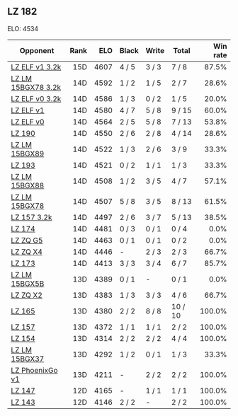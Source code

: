 ## LZ 182 ##

ELO: 4534

Opponent | Rank | ELO | Black | Write | Total | Win rate
---------|-----:|----:|-------|-------|-------|-------:
[LZ ELF v1 3.2k](LZ%20ELF%20v1%203.2k.md) | 15D | 4607 | 4 / 5 | 3 / 3 | 7 / 8 | 87.5%
[LZ LM 15BGX78 3.2k](LZ%20LM%2015BGX78%203.2k.md) | 14D | 4592 | 1 / 2 | 1 / 5 | 2 / 7 | 28.6%
[LZ ELF v0 3.2k](LZ%20ELF%20v0%203.2k.md) | 14D | 4586 | 1 / 3 | 0 / 2 | 1 / 5 | 20.0%
[LZ ELF v1](LZ%20ELF%20v1.md) | 14D | 4580 | 4 / 7 | 5 / 8 | 9 / 15 | 60.0%
[LZ ELF v0](LZ%20ELF%20v0.md) | 14D | 4564 | 2 / 5 | 5 / 8 | 7 / 13 | 53.8%
[LZ 190](LZ%20190.md) | 14D | 4550 | 2 / 6 | 2 / 8 | 4 / 14 | 28.6%
[LZ LM 15BGX89](LZ%20LM%2015BGX89.md) | 14D | 4522 | 1 / 3 | 2 / 6 | 3 / 9 | 33.3%
[LZ 193](LZ%20193.md) | 14D | 4521 | 0 / 2 | 1 / 1 | 1 / 3 | 33.3%
[LZ LM 15BGX88](LZ%20LM%2015BGX88.md) | 14D | 4508 | 1 / 2 | 3 / 5 | 4 / 7 | 57.1%
[LZ LM 15BGX78](LZ%20LM%2015BGX78.md) | 14D | 4507 | 5 / 8 | 3 / 5 | 8 / 13 | 61.5%
[LZ 157 3.2k](LZ%20157%203.2k.md) | 14D | 4497 | 2 / 6 | 3 / 7 | 5 / 13 | 38.5%
[LZ 174](LZ%20174.md) | 14D | 4481 | 0 / 3 | 0 / 1 | 0 / 4 | 0.0%
[LZ ZQ G5](LZ%20ZQ%20G5.md) | 14D | 4463 | 0 / 1 | 0 / 1 | 0 / 2 | 0.0%
[LZ ZQ X4](LZ%20ZQ%20X4.md) | 14D | 4446 | - | 2 / 3 | 2 / 3 | 66.7%
[LZ 173](LZ%20173.md) | 14D | 4413 | 3 / 3 | 3 / 4 | 6 / 7 | 85.7%
[LZ LM 15BGX5B](LZ%20LM%2015BGX5B.md) | 13D | 4389 | 0 / 1 | - | 0 / 1 | 0.0%
[LZ ZQ X2](LZ%20ZQ%20X2.md) | 13D | 4383 | 1 / 3 | 3 / 3 | 4 / 6 | 66.7%
[LZ 165](LZ%20165.md) | 13D | 4380 | 2 / 2 | 8 / 8 | 10 / 10 | 100.0%
[LZ 157](LZ%20157.md) | 13D | 4372 | 1 / 1 | 1 / 1 | 2 / 2 | 100.0%
[LZ 154](LZ%20154.md) | 13D | 4314 | 2 / 2 | 2 / 2 | 4 / 4 | 100.0%
[LZ LM 15BGX37](LZ%20LM%2015BGX37.md) | 13D | 4292 | 1 / 2 | 0 / 1 | 1 / 3 | 33.3%
[LZ PhoenixGo v1](LZ%20PhoenixGo%20v1.md) | 13D | 4211 | - | 2 / 2 | 2 / 2 | 100.0%
[LZ 147](LZ%20147.md) | 12D | 4165 | - | 1 / 1 | 1 / 1 | 100.0%
[LZ 143](LZ%20143.md) | 12D | 4146 | 2 / 2 | - | 2 / 2 | 100.0%
